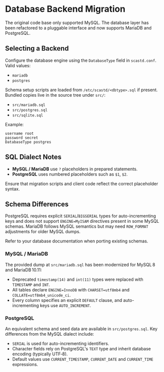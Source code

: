# Database Backend Migration

The original code base only supported MySQL. The database layer has been refactored to a pluggable
interface and now supports MariaDB and PostgreSQL.

## Selecting a Backend

Configure the database engine using the `DatabaseType` field in `scastd.conf`. Valid values:

- `mariadb`
- `postgres`

Schema setup scripts are loaded from `/etc/scastd/<dbtype>.sql` if present. Bundled copies live
in the source tree under `src/`:

- `src/mariadb.sql`
- `src/postgres.sql`
- `src/sqlite.sql`

Example:

```
username root
password secret
DatabaseType postgres
```

## SQL Dialect Notes

* **MySQL / MariaDB** use `?` placeholders in prepared statements.
* **PostgreSQL** uses numbered placeholders such as `$1`, `$2`.

Ensure that migration scripts and client code reflect the correct placeholder syntax.

## Schema Differences

PostgreSQL requires explicit `SERIAL`/`BIGSERIAL` types for auto-incrementing keys and does not
support `ENGINE=MyISAM` directives present in some MySQL schemas. MariaDB follows MySQL semantics
but may need `ROW_FORMAT` adjustments for older MySQL dumps.

Refer to your database documentation when porting existing schemas.

### MySQL / MariaDB

The provided dump at `src/mariadb.sql` has been modernized for MySQL 8 and
MariaDB 10.11:

* Deprecated `timestamp(14)` and `int(11)` types were replaced with `TIMESTAMP` and `INT`.
* All tables declare `ENGINE=InnoDB` with `CHARSET=utf8mb4` and `COLLATE=utf8mb4_unicode_ci`.
* Every column specifies an explicit `DEFAULT` clause, and auto-incrementing keys use
  `AUTO_INCREMENT`.

### PostgreSQL

An equivalent schema and seed data are available in `src/postgres.sql`. Key differences from the
MySQL dialect include:

* `SERIAL` is used for auto-incrementing identifiers.
* Character fields rely on PostgreSQL's `TEXT` type and inherit database encoding (typically UTF‑8).
* Default values use `CURRENT_TIMESTAMP`, `CURRENT_DATE` and `CURRENT_TIME` expressions.
